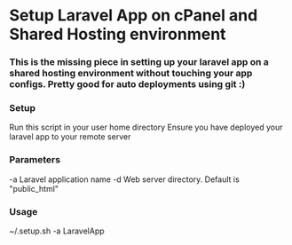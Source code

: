 # Setup Laravel App on cPanel and Shared Hosting environment
### This is the missing piece in setting up your laravel app on a shared hosting environment without touching your app configs. Pretty good for auto deployments using git :)

### Setup
Run this script in your user home directory
Ensure you have deployed your laravel app to your remote server

### Parameters
-a Laravel application name 
-d Web server directory. Default is "public_html"

### Usage
~/.setup.sh -a LaravelApp

